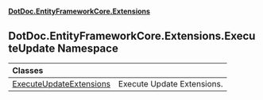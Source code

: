 #### [DotDoc\.EntityFrameworkCore\.Extensions](Home.md 'Home')

## DotDoc\.EntityFrameworkCore\.Extensions\.ExecuteUpdate Namespace

| Classes | |
| :--- | :--- |
| [ExecuteUpdateExtensions](ExecuteUpdateExtensions.md 'DotDoc\.EntityFrameworkCore\.Extensions\.ExecuteUpdate\.ExecuteUpdateExtensions') | Execute Update Extensions\. |
